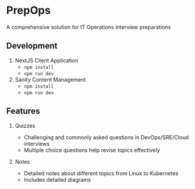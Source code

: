 # PrepOps

A comprehensive solution for IT Operations interview preparations

## Development

1. NextJS Client Application
   - `npm install`
   - `npm run dev`
2. Sanity Content Management
   - `npm install`
   - `npm run dev`

## Features

1. Quizzes

   - Challenging and commonly asked questions in DevOps/SRE/Cloud interviews
   - Multiple choice questions help revise topics effectively

2. Notes

   - Detailed notes about different topics from Linux to Kubernetes
   - Includes detailed diagrams
